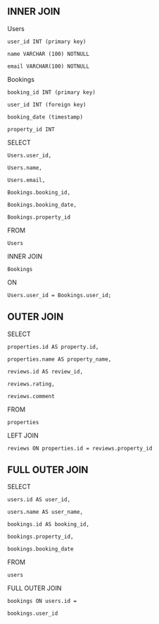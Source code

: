## **INNER JOIN** ##

Users

    user_id INT (primary key)
  
    name VARCHAR (100) NOTNULL
  
    email VARCHAR(100) NOTNULL

Bookings

    booking_id INT (primary key)
    
    user_id INT (foreign key)
    
    booking_date (timestamp)
    
    property_id INT

SELECT

    Users.user_id,   
      
    Users.name, 
      
    Users.email, 
      
    Bookings.booking_id, 
      
    Bookings.booking_date,
      
    Bookings.property_id

FROM

    Users

INNER JOIN

    Bookings

ON

    Users.user_id = Bookings.user_id;

## **OUTER JOIN** ##

SELECT 
 
    properties.id AS property.id,
  
    properties.name AS property_name,
  
    reviews.id AS review_id,
  
    reviews.rating,

    reviews.comment

FROM
    
    properties

LEFT JOIN 
  
    reviews ON properties.id = reviews.property_id

  ## **FULL OUTER JOIN** ##

SELECT
  
    users.id AS user_id,

    users.name AS user_name,

    bookings.id AS booking_id,

    bookings.property_id,

    bookings.booking_date

FROM
  
    users

FULL OUTER JOIN

    bookings ON users.id =

    bookings.user_id

  
      
